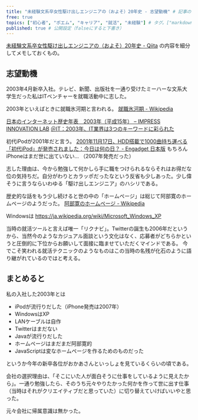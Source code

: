 ```yaml
---
title: "未経験文系卒女性駆け出しエンジニアの（およそ）20年史 - 志望動機" # 記事のタイトル
free: true
topics: ["初心者", "ポエム", "キャリア", "就活", "未経験"] # タグ。["markdown", "rust", "aws"]のように指定する
published: true # 公開設定（falseにすると下書き）
---
```


[未経験文系卒女性駆け出しエンジニアの（およそ）20年史 - Qiita](https://qiita.com/e99h2121/items/5eefe618e97ba0e6df70) の内容を細分してメモしておくもの。

## 志望動機
2003年4月新卒入社。テレビ、新聞、出版社を一通り受けたミーハーな文系大学生だった私はITベンチャーを就職活動中に志した。

2003年といえばときに就職氷河期と言われる。
[就職氷河期 - Wikipedia](https://ja.wikipedia.org/wiki/%E5%B0%B1%E8%81%B7%E6%B0%B7%E6%B2%B3%E6%9C%9F)

[日本のインターネット歴史年表　2003年（平成15年） – IMPRESS INNOVATION LAB](https://i.impressrd.jp/e20070824121)
[＠IT：2003年、IT業界は3つのキーワードに彩られた](https://atmarkit.itmedia.co.jp/news/200401/06/2003.html)

初代iPodが2001年だと言う。
[2001年11月17日、HDD搭載で1000曲持ち運べる「初代iPod」が発売されました：今日は何の日？ - Engadget 日本版](https://japanese.engadget.com/today-203031566.html)
もちろんiPhoneはまだ世に出ていない... （2007年発売だった）

志した理由は、今から勉強して何かしら手に職をつけられるならそれはお得だな位の気持ちだ。自分がわりとカラッポだったなという反省も少しあった。少し偉そうに言うならいわゆる「駆け出しエンジニア」のハシリである。

歴史的な話をもう少し続けると世の中の「ホームページ」は総じて阿部寛のホームページのようだった。
[阿部寛のホームページ - Wikipedia](https://ja.wikipedia.org/wiki/%E9%98%BF%E9%83%A8%E5%AF%9B%E3%81%AE%E3%83%9B%E3%83%BC%E3%83%A0%E3%83%9A%E3%83%BC%E3%82%B8)

Windowsは https://ja.wikipedia.org/wiki/Microsoft_Windows_XP

当時の就活ツールと言えば唯一「リクナビ」。Twitterの誕生も2006年だというから、当然今のようなカジュアル面談という文化はなく、応募者がどちらかというと圧倒的に下位からお願いして面接に臨ませていただくマインドである。
今でこそ笑われる就活テクニックのようなものはこの当時の名残が化石のように語り継がれているのではと考える。

## まとめると

私の入社した2003年とは

- iPodが流行りだした（iPhone発売は2007年）
- WindowsはXP
- LANケーブルは自作
- Twitterはまだない
- Javaが流行りだした
- ホームページはまだまだ阿部寛的
- JavaScriptは変なホームページを作るためのものだった

というか今年の新卒各位がおかあさんといっしょを見ているくらいの頃である。

会社の選択理由は、「そこにいた人が面白そうに仕事をしているように見えたから」。一通り勉強したら、そのうち元々やりたかった何かを作って世に出す仕事（当時はそれがクリエイティブだと思っていた）に切り替えていけばいいやと思った。

元々会社に帰属意識は無かった。
